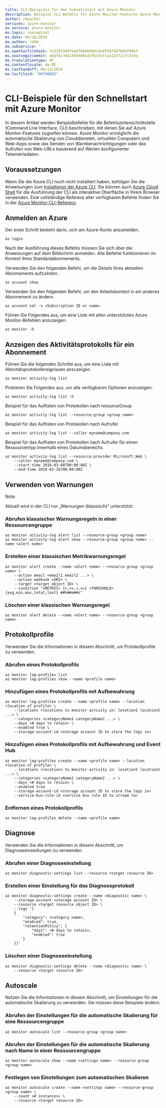 ```yaml
---
title: CLI-Beispiele für den Schnellstart mit Azure Monitor
description: Beispiel-CLI-Befehle für Azure Monitor-Features Azure Monitor ist ein Microsoft Azure-Dienst, der das Senden von Warnbenachrichtigungen, das Aufrufen von Web-URLs basierend auf Werten konfigurierter Telemetriedaten und die automatische Skalierung von Clouddiensten, virtuellen Computern und Web-Apps ermöglicht.
author: rboucher
services: azure-monitor
ms.service: azure-monitor
ms.topic: conceptual
ms.date: 05/16/2018
ms.author: robb
ms.subservice: ''
ms.openlocfilehash: fa3293346fee6f6666db01dab5587dd760df84b2
ms.sourcegitcommit: d4dfbc34a1f03488e1b7bc5e711a11b72c717ada
ms.translationtype: HT
ms.contentlocale: de-DE
ms.lasthandoff: 06/13/2019
ms.locfileid: "60740882"
---
```

# <a name="azure-monitor-cli-quick-start-samples"></a>CLI-Beispiele für den Schnellstart mit Azure Monitor
In diesem Artikel werden Beispielbefehle für die Befehlszeilenschnittstelle (Command Line Interface, CLI) beschrieben, mit denen Sie auf Azure Monitor-Features zugreifen können. Azure Monitor ermöglicht die automatische Skalierung von Clouddiensten, virtuellen Computern und Web-Apps sowie das Senden von Warnbenachrichtigungen oder das Aufrufen von Web-URLs basierend auf Werten konfigurierter Telemetriedaten.

## <a name="prerequisites"></a>Voraussetzungen

Wenn Sie die Azure CLI noch nicht installiert haben, befolgen Sie die Anweisungen zum [Installieren der Azure CLI](/cli/azure/install-azure-cli). Sie können auch [Azure Cloud Shell](/azure/cloud-shell) für die Ausführung der CLI als interaktive Oberfläche in Ihrem Browser verwenden. Eine vollständige Referenz aller verfügbaren Befehle finden Sie in der [Azure Monitor-CLI-Referenz](https://docs.microsoft.com/cli/azure/monitor?view=azure-cli-latest). 

## <a name="log-in-to-azure"></a>Anmelden an Azure
Der erste Schritt besteht darin, sich am Azure-Konto anzumelden.

```azurecli
az login
```

Nach der Ausführung dieses Befehls müssen Sie sich über die Anweisungen auf dem Bildschirm anmelden. Alle Befehle funktionieren im Kontext Ihres Standardabonnements.

Verwenden Sie den folgenden Befehl, um die Details Ihres aktuellen Abonnements aufzulisten.

```azurecli
az account show
```

Verwenden Sie den folgenden Befehl, um den Arbeitskontext in ein anderes Abonnement zu ändern.

```azurecli
az account set -s <Subscription ID or name>
```

Führen Sie Folgendes aus, um eine Liste mit allen unterstützten Azure Monitor-Befehlen anzuzeigen.

```azurecli
az monitor -h
```

## <a name="view-activity-log-for-a-subscription"></a>Anzeigen des Aktivitätsprotokolls für ein Abonnement

Führen Sie die folgenden Schritte aus, um eine Liste mit Aktivitätsprotokollereignissen anzuzeigen.

```azurecli
az monitor activity-log list
```

Probieren Sie Folgendes aus, um alle verfügbaren Optionen anzuzeigen:

```azurecli
az monitor activity-log list -h
```

Beispiel für das Auflisten von Protokollen nach resourceGroup

```azurecli
az monitor activity-log list --resource-group <group name>
```

Beispiel für das Auflisten von Protokollen nach Aufrufer

```azurecli
az monitor activity-log list --caller myname@company.com
```

Beispiel für das Auflisten von Protokollen nach Aufrufer für einen Ressourcentyp innerhalb eines Datumsbereichs

```azurecli
az monitor activity-log list --resource-provider Microsoft.Web \
    --caller myname@company.com \
    --start-time 2016-03-08T00:00:00Z \
    --end-time 2016-03-16T00:00:00Z
```

## <a name="work-with-alerts"></a>Verwenden von Warnungen 
> [!NOTE]
> Aktuell wird in der CLI nur „Warnungen (klassisch)“ unterstützt. 

### <a name="get-alert-classic-rules-in-a-resource-group"></a>Abrufen klassischer Warnungsregeln in einer Ressourcengruppe

```azurecli
az monitor activity-log alert list --resource-group <group name>
az monitor activity-log alert show --resource-group <group name> --name <alert name>
```

### <a name="create-a-metric-alert-classic-rule"></a>Erstellen einer klassischen Metrikwarnungsregel

```azurecli
az monitor alert create --name <alert name> --resource-group <group name> \
    --action email <email1 email2 ...> \
    --action webhook <URI> \
    --target <target object ID> \
    --condition "<METRIC> {>,>=,<,<=} <THRESHOLD> {avg,min,max,total,last} ##h##m##s"
```

### <a name="delete-an-alert-classic-rule"></a>Löschen einer klassischen Warnungsregel

```azurecli
az monitor alert delete --name <alert name> --resource-group <group name>
```

## <a name="log-profiles"></a>Protokollprofile

Verwenden Sie die Informationen in diesem Abschnitt, um Protokollprofile zu verwenden.

### <a name="get-a-log-profile"></a>Abrufen eines Protokollprofils

```azurecli
az monitor log-profiles list
az monitor log-profiles show --name <profile name>
```

### <a name="add-a-log-profile-with-retention"></a>Hinzufügen eines Protokollprofils mit Aufbewahrung

```azurecli
az monitor log-profiles create --name <profile name> --location <location of profile> \
    --locations <locations to monitor activity in: location1 location2 ...> \
    --categories <categoryName1 categoryName2 ...> \
    --days <# days to retain> \
    --enabled true \
    --storage-account-id <storage account ID to store the logs in>
```

### <a name="add-a-log-profile-with-retention-and-eventhub"></a>Hinzufügen eines Protokollprofils mit Aufbewahrung und Event Hub

```azurecli
az monitor log-profiles create --name <profile name> --location <location of profile> \
    --locations <locations to monitor activity in: location1 location2 ...> \
    --categories <categoryName1 categoryName2 ...> \
    --days <# days to retain> \
    --enabled true
    --storage-account-id <storage account ID to store the logs in>
    --service-bus-rule-id <service bus rule ID to stream to>
```

### <a name="remove-a-log-profile"></a>Entfernen eines Protokollprofils

```azurecli
az monitor log-profiles delete --name <profile name>
```

## <a name="diagnostics"></a>Diagnose

Verwenden Sie die Informationen in diesem Abschnitt, um Diagnoseeinstellungen zu verwenden.

### <a name="get-a-diagnostic-setting"></a>Abrufen einer Diagnoseeinstellung

```azurecli
az monitor diagnostic-settings list --resource <target resource ID>
```

### <a name="create-a-diagnostic-log-setting"></a>Erstellen einer Einstellung für das Diagnoseprotokoll 

```azurecli
az monitor diagnostic-settings create --name <diagnostic name> \
    --storage-account <storage account ID> \
    --resource <target resource object ID> \
    --logs '[
    {
        "category": <category name>,
        "enabled": true,
        "retentionPolicy": {
            "days": <# days to retain>,
            "enabled": true
        }
    }]'
```

### <a name="delete-a-diagnostic-setting"></a>Löschen einer Diagnoseeinstellung

```azurecli
az monitor diagnostic-settings delete --name <diagnostic name> \
    --resource <target resource ID>
```

## <a name="autoscale"></a>Autoscale

Nutzen Sie die Informationen in diesem Abschnitt, um Einstellungen für die automatische Skalierung zu verwenden. Sie müssen diese Beispiele ändern.

### <a name="get-autoscale-settings-for-a-resource-group"></a>Abrufen der Einstellungen für die automatische Skalierung für eine Ressourcengruppe

```azurecli
az monitor autoscale list --resource-group <group name>
```

### <a name="get-autoscale-settings-by-name-in-a-resource-group"></a>Abrufen der Einstellungen für die automatische Skalierung nach Name in einer Ressourcengruppe

```azurecli
az monitor autoscale show --name <settings name> --resource-group <group name>
```

### <a name="set-autoscale-settings"></a>Festlegen von Einstellungen zum automatischen Skalieren

```azurecli
az monitor autoscale create --name <settings name> --resource-group <group name> \
    --count <# instances> \
    --resource <target resource ID>
```


